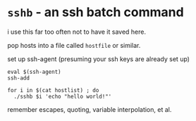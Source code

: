 # `sshb` - an ssh batch command

i use this far too often not to have it saved here.  

pop hosts into a file called `hostfile` or similar.

set up ssh-agent (presuming your ssh keys are already set up)

    eval $(ssh-agent)
    ssh-add

    for i in $(cat hostlist) ; do
      ./sshb $i 'echo "hello world!"'

remember escapes, quoting, variable interpolation, et al.

